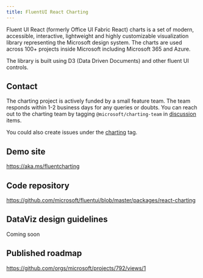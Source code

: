 ```yaml
---
title: FluentUI React Charting
---
```

Fluent UI React (formerly Office UI Fabric React) charts is a set of modern, accessible, interactive, lightweight and highly customizable visualization library representing the Microsoft design system. The charts are used across 100+ projects inside Microsoft including Microsoft 365 and Azure.

The library is built using D3 (Data Driven Documents) and other fluent UI controls.

## Contact

The charting project is actively funded by a small feature team. The team responds within 1-2 business days for any queries or doubts.
You can reach out to the charting team by tagging `@microsoft/charting-team` in [discussion](https://github.com/microsoft/fluentui/discussions) items.

You could also create issues under the [charting](https://github.com/microsoft/fluentui/labels/Package:%20charting) tag.

## Demo site
https://aka.ms/fluentcharting

## Code repository
https://github.com/microsoft/fluentui/blob/master/packages/react-charting

## DataViz design guidelines
Coming soon

## Published roadmap
https://github.com/orgs/microsoft/projects/792/views/1